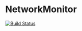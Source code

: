 # NetworkMonitor
[![Build Status](https://travis-ci.org/{ORG-or-USERNAME}/{REPO-NAME}.png?branch=master)](https://travis-ci.org/vpklotar/NetworkMonitor)
